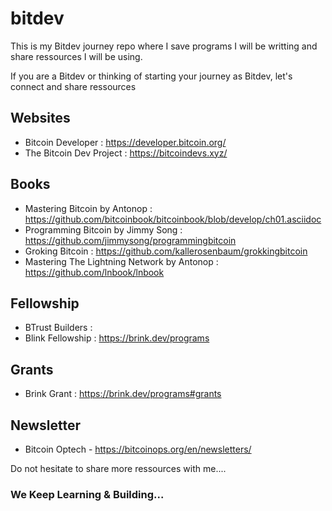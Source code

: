 # bitdev

This is my Bitdev journey repo where I save programs I will be writting and share ressources I will be using.

If you are a Bitdev or thinking of starting your journey as Bitdev, let's connect and share ressources

## Websites

- Bitcoin Developer : https://developer.bitcoin.org/
- The Bitcoin Dev Project : https://bitcoindevs.xyz/

## Books

- Mastering Bitcoin by Antonop : https://github.com/bitcoinbook/bitcoinbook/blob/develop/ch01.asciidoc
- Programming Bitcoin by Jimmy Song : https://github.com/jimmysong/programmingbitcoin
- Groking Bitcoin : https://github.com/kallerosenbaum/grokkingbitcoin
- Mastering The Lightning Network by Antonop : https://github.com/lnbook/lnbook

## Fellowship

- BTrust Builders : 
- Blink Fellowship : https://brink.dev/programs

## Grants

- Brink Grant : https://brink.dev/programs#grants

## Newsletter

- Bitcoin Optech - https://bitcoinops.org/en/newsletters/

Do not hesitate to share more ressources with me....

### We Keep Learning & Building...
